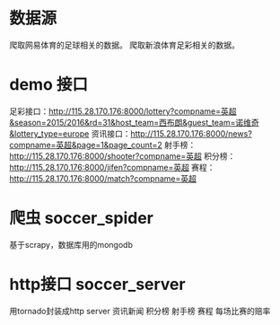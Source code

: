 # 数据源
爬取网易体育的足球相关的数据。
爬取新浪体育足彩相关的数据。

# demo 接口
足彩接口：http://115.28.170.176:8000/lottery?compname=英超&season=2015/2016&rd=31&host_team=西布朗&guest_team=诺维奇&lottery_type=europe
资讯接口：http://115.28.170.176:8000/news?compname=英超&page=1&page_count=2
射手榜：http://115.28.170.176:8000/shooter?compname=英超
积分榜：http://115.28.170.176:8000/jifen?compname=英超
赛程：http://115.28.170.176:8000/match?compname=英超

# 爬虫 soccer_spider
基于scrapy，数据库用的mongodb


# http接口 soccer_server
用tornado封装成http server
资讯新闻
积分榜
射手榜
赛程
每场比赛的赔率
